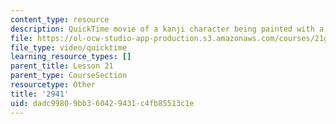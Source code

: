 ```yaml
---
content_type: resource
description: QuickTime movie of a kanji character being painted with a brush.
file: https://ol-ocw-studio-app-production.s3.amazonaws.com/courses/21g-504-japanese-iv-spring-2009/dadc99809bb360429431c4fb85513c1e_2941.mov
file_type: video/quicktime
learning_resource_types: []
parent_title: Lesson 21
parent_type: CourseSection
resourcetype: Other
title: '2941'
uid: dadc9980-9bb3-6042-9431-c4fb85513c1e
---
```

